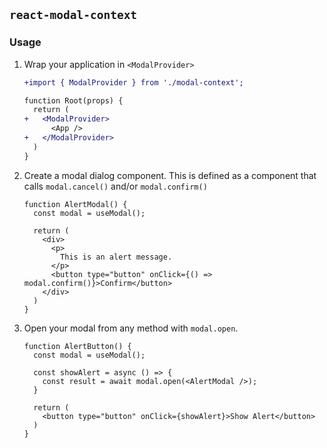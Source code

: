 ## `react-modal-context`

### Usage

1. Wrap your application in `<ModalProvider>`

   ```diff
   +import { ModalProvider } from './modal-context';

   function Root(props) {
     return (
   +   <ModalProvider>
         <App />
   +   </ModalProvider>
     )
   }
   ```

2. Create a modal dialog component. This is defined as a component that calls `modal.cancel()` and/or `modal.confirm()`

   ```
   function AlertModal() {
     const modal = useModal();

     return (
       <div>
         <p>
           This is an alert message.
         </p>
         <button type="button" onClick={() => modal.confirm()}>Confirm</button>
       </div>
     )
   }
   ```

3. Open your modal from any method with `modal.open`.

   ```
   function AlertButton() {
     const modal = useModal();

     const showAlert = async () => {
       const result = await modal.open(<AlertModal />);
     }

     return (
       <button type="button" onClick={showAlert}>Show Alert</button>
     )
   }
   ```
